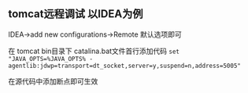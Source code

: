 ## tomcat远程调试 以IDEA为例

IDEA->add new configurations->Remote 默认选项即可

在 tomcat bin目录下 catalina.bat文件首行添加代码
`set "JAVA_OPTS=%JAVA_OPTS% -agentlib:jdwp=transport=dt_socket,server=y,suspend=n,address=5005"`

在源代码中添加断点即可生效
